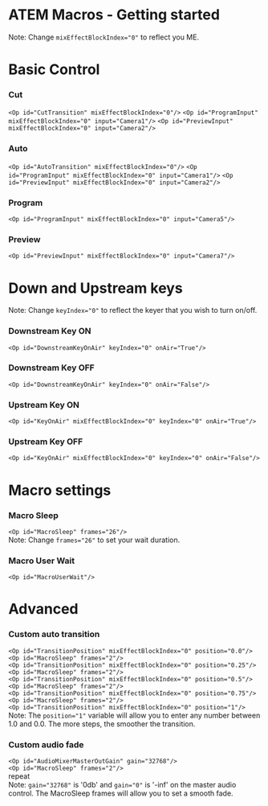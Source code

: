 # ATEM Macros - Getting started

Note: Change `mixEffectBlockIndex="0"` to reflect you ME.

# Basic Control
### Cut
`<Op id="CutTransition" mixEffectBlockIndex="0"/>`
`<Op id="ProgramInput" mixEffectBlockIndex="0" input="Camera1"/>`
`<Op id="PreviewInput" mixEffectBlockIndex="0" input="Camera2"/>`
### Auto
`<Op id="AutoTransition" mixEffectBlockIndex="0"/>`
`<Op id="ProgramInput" mixEffectBlockIndex="0" input="Camera1"/>`
`<Op id="PreviewInput" mixEffectBlockIndex="0" input="Camera2"/>`
### Program
`<Op id="ProgramInput" mixEffectBlockIndex="0" input="Camera5"/>`
### Preview
`<Op id="PreviewInput" mixEffectBlockIndex="0" input="Camera7"/>`

# Down and Upstream keys
Note: Change `keyIndex="0"` to reflect the keyer that you wish to turn on/off.
### Downstream Key ON
`<Op id="DownstreamKeyOnAir" keyIndex="0" onAir="True"/>`
### Downstream Key OFF
`<Op id="DownstreamKeyOnAir" keyIndex="0" onAir="False"/>`
### Upstream Key ON
`<Op id="KeyOnAir" mixEffectBlockIndex="0" keyIndex="0" onAir="True"/>`
### Upstream Key OFF
`<Op id="KeyOnAir" mixEffectBlockIndex="0" keyIndex="0" onAir="False"/>`

# Macro settings
### Macro Sleep
`<Op id="MacroSleep" frames="26"/>`<br />
Note: Change `frames="26"` to set your wait duration.
### Macro User Wait
`<Op id="MacroUserWait"/>`

# Advanced
### Custom auto transition
`<Op id="TransitionPosition" mixEffectBlockIndex="0" position="0.0"/>`<br />
`<Op id="MacroSleep" frames="2"/>`<br />
`<Op id="TransitionPosition" mixEffectBlockIndex="0" position="0.25"/>`<br />
`<Op id="MacroSleep" frames="2"/>`<br />
`<Op id="TransitionPosition" mixEffectBlockIndex="0" position="0.5"/>`<br />
`<Op id="MacroSleep" frames="2"/>`<br />
`<Op id="TransitionPosition" mixEffectBlockIndex="0" position="0.75"/>`<br />
`<Op id="MacroSleep" frames="2"/>`<br />
`<Op id="TransitionPosition" mixEffectBlockIndex="0" position="1"/>`<br />
Note: The `position="1"` variable will allow you to enter any number between 1.0 and 0.0. The more steps, the smoother the transition.

### Custom audio fade
`<Op id="AudioMixerMasterOutGain" gain="32768"/>`<br />
`<Op id="MacroSleep" frames="2"/>`<br />
repeat <br />
Note: `gain="32768"` is '0db' and `gain="0"` is '-inf' on the master audio control. The MacroSleep frames will allow you to set a smooth fade.
